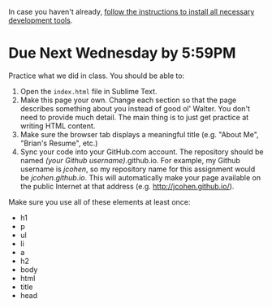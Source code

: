 In case you haven't already, [follow the instructions to install all necessary development tools](/kiei924-winter15-chi/workbook/setup).

# Due Next Wednesday by 5:59PM

Practice what we did in class.  You should be able to:

1. Open the `index.html` file in Sublime Text.
2. Make this page your own. Change each section so that the page describes something about you instead of good ol' Walter.  You don't need to provide much detail.  The main thing is to just get practice at writing HTML content.
3. Make sure the browser tab displays a meaningful title (e.g. "About Me", "Brian's Resume", etc.)
4. Sync your code into your GitHub.com account. The repository should be named *(your Github username)*.github.io. For example, my Github username is *jcohen*, so my repository name for this assignment would be *jcohen.github.io*. This will automatically make your page available on the public Internet at that address (e.g. http://jcohen.github.io/).

Make sure you use all of these elements at least once:

* h1
* p
* ul
* li
* a
* h2
* body
* html
* title
* head

